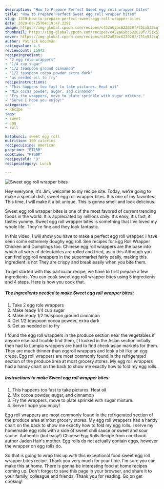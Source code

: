```yaml
---
description: "How to Prepare Perfect Sweet egg roll wrapper bites"
title: "How to Prepare Perfect Sweet egg roll wrapper bites"
slug: 1350-how-to-prepare-perfect-sweet-egg-roll-wrapper-bites
date: 2020-09-25T04:19:47.229Z
image: https://img-global.cpcdn.com/recipes/c452a65bc622028f/751x532cq70/sweet-egg-roll-wrapper-bites-recipe-main-photo.jpg
thumbnail: https://img-global.cpcdn.com/recipes/c452a65bc622028f/751x532cq70/sweet-egg-roll-wrapper-bites-recipe-main-photo.jpg
cover: https://img-global.cpcdn.com/recipes/c452a65bc622028f/751x532cq70/sweet-egg-roll-wrapper-bites-recipe-main-photo.jpg
author: Patrick Goodman
ratingvalue: 4.5
reviewcount: 15942
recipeingredient:
- "2 egg role wrappers"
- "1/4 cup sugar"
- "1/2 teaspoon ground cinnamon"
- "1/2 teaspoon cocoa powder extra dark"
- "as needed oil to fry"
recipeinstructions:
- "This happens too fast to take pictures. Heat oil"
- "Mix cocoa powder, sugar, and cinnamon"
- "Fry the wrappers, move to plate sprinkle with sugar mixture."
- "Serve I hope you enjoy!"
categories:
- Recipe
tags:
- sweet
- egg
- roll

katakunci: sweet egg roll 
nutrition: 199 calories
recipecuisine: American
preptime: "PT15M"
cooktime: "PT60M"
recipeyield: "3"
recipecategory: Lunch

---
```



![Sweet egg roll wrapper bites](https://img-global.cpcdn.com/recipes/c452a65bc622028f/751x532cq70/sweet-egg-roll-wrapper-bites-recipe-main-photo.jpg)

Hey everyone, it's Jim, welcome to my recipe site. Today, we're going to make a special dish, sweet egg roll wrapper bites. It is one of my favorites. This time, I will make it a bit unique. This is gonna smell and look delicious.

Sweet egg roll wrapper bites is one of the most favored of current trending foods in the world. It is appreciated by millions daily. It's easy, it's fast, it tastes yummy. Sweet egg roll wrapper bites is something that I've loved my whole life. They're fine and they look fantastic.

In this video, I will show you have to make a perfect egg roll wrapper. I have seen some extremely doughy egg roll. See recipes for Egg Roll Wrapper Chicken and Dumplings too. Chinese egg roll wrappers are the base into which all sorts of delectables are rolled and fried, as in this Although you can find egg roll wrappers in the supermarket fairly easily, making this ingredient is not They are crispy and break easily when you bite them.


To get started with this particular recipe, we have to first prepare a few ingredients. You can cook sweet egg roll wrapper bites using 5 ingredients and 4 steps. Here is how you cook that.

<!--inarticleads1-->

##### The ingredients needed to make Sweet egg roll wrapper bites:

1. Take 2 egg role wrappers
1. Make ready 1/4 cup sugar
1. Make ready 1/2 teaspoon ground cinnamon
1. Get 1/2 teaspoon cocoa powder, extra dark
1. Get as needed oil to fry


I found the egg roll wrappers in the produce section near the vegetables if anyone else had trouble find them, ( I looked in the Asian section initially then had to Lumpia wrappers are hard to find check asian markets for them. They are much thinner than eggroll wrappers and look a bit like an egg crepe. Egg roll wrappers are most commonly found in the refrigerated section of the produce area at most grocery stores. My egg roll wrappers had a handy chart on the back to show me exactly how to fold my egg rolls. 

<!--inarticleads2-->

##### Instructions to make Sweet egg roll wrapper bites:

1. This happens too fast to take pictures. Heat oil
1. Mix cocoa powder, sugar, and cinnamon
1. Fry the wrappers, move to plate sprinkle with sugar mixture.
1. Serve I hope you enjoy!


Egg roll wrappers are most commonly found in the refrigerated section of the produce area at most grocery stores. My egg roll wrappers had a handy chart on the back to show me exactly how to fold my egg rolls. I serve my homemade egg rolls with a side of sweet chili sauce or sweet and sour sauce. Authentic (but easy!) Chinese Egg Rolls Recipe from cookbook author Jaden Hair&#39;s mother. Egg rolls do not actually contain eggs, however the wrapper on egg rolls do. 

So that is going to wrap this up with this exceptional food sweet egg roll wrapper bites recipe. Thank you very much for your time. I'm sure you can make this at home. There is gonna be interesting food at home recipes coming up. Don't forget to save this page in your browser, and share it to your family, colleague and friends. Thank you for reading. Go on get cooking!
